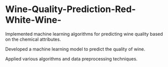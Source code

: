 # Wine-Quality-Prediction-Red-White-Wine-

Implemented machine learning algorithms for predicting wine quality based on the chemical attributes.

Developed a machine learning model to predict the quality of wine.

Applied various algorithms and data preprocessing techniques.
